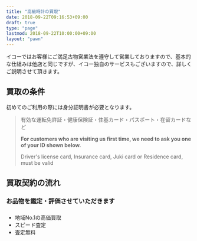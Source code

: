 ```yaml
---
title: "高級時計の買取"
date: 2018-09-22T09:16:53+09:00
draft: true
type: "page"
lastmod: 2018-09-22T10:00:00+09:00
layout: "pawn"
---
```


イコーではお客様にご満足古物営業法を遵守して営業しておりますので、基本的な仕組みは他店と同じですが、イコー独自のサービスもございますので、詳しくご説明させて頂きます。     

## 買取の条件

初めてのご利用の際には身分証明書が必要となります。
>
> 有効な運転免許証・健康保険証・住基カード・パスポート・在留カードなど
>
> **For customers who are visiting us first time, we need to ask you one of your ID shown below.**
>
> Driver's license card, Insurance card, Juki card or Residence card, must be valid

## 買取契約の流れ

### お品物を鑑定・評価させていただきます

###

- 地域No.1の高価買取
- スピード査定
- 査定無料
